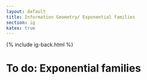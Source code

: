 ```yaml
---
layout: default
title: Information Geometry/ Exponential families
section: ig
katex: true
---
```


{% include ig-back.html %}

# To do: Exponential families
